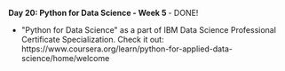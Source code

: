 <p><b>Day 20: Python for Data Science - Week 5 </b> - DONE!</p>
<ul>
<li>
"Python for Data Science" as a part of IBM Data Science Professional Certificate Specialization. Check it out: https://www.coursera.org/learn/python-for-applied-data-science/home/welcome
</li>
</ul>
